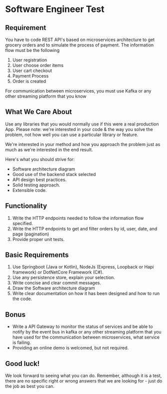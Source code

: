 # Software Engineer Test

## Requirement

You have to code REST API's based on microservices architecture to get grocery orders and to simulate the process of payment. The information flow must be the following

1. User registration
2. User choose order items
3. User cart checkout
4. Payment Process
5. Order is created

For communication between microservices, you must use Kafka or any other streaming platform that you know

## What We Care About

Use any libraries that you would normally use if this were a real production App. Please note: we're interested in your code & the way you solve the problem, not how well you can use a particular library or feature.

We're interested in your method and how you approach the problem just as much as we're interested in the end result.

Here's what you should strive for:

- Software architecture diagram
- Good use of the backend stack selected
- API design best practices.
- Solid testing approach.
- Extensible code.


## Functionality
1. Write the HTTP endpoints needed to follow the information flow specified.
2. Write the HTTP endpoints to get and filter orders by id, user, date, and page (pagination)
3. Provide proper unit tests.

## Basic Requirements

1. Use Springboot (Java or Kotlin), NodeJs (Express, Loopback or Hapi framework) or DotNetCore Framework (C#).
2. Use any persistence store, explain your selection.
3. Write concise and clear commit messages.
4. Draw the Software architecture diagram
5. Write clear documentation on how it has been designed and how to run the code.

## Bonus

- Write a API Gateway to monitor the status of services and be able to notify by the event bus in kafka or any other streaming platform that you have used for the communication between microservices, what service is failing.
- Providing an online demo is welcomed, but not required.

## Good luck!

We look forward to seeing what you can do. Remember, although it is a test, there are no specific right or wrong answers that we are looking for - just do the job as best you can.



